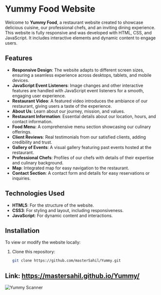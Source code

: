 # Yummy Food Website

Welcome to **Yummy Food**, a restaurant website created to showcase delicious cuisine, our professional chefs, and an inviting dining experience. This website is fully responsive and was developed with HTML, CSS, and JavaScript. It includes interactive elements and dynamic content to engage users.

## Features

- **Responsive Design**: The website adapts to different screen sizes, ensuring a seamless experience across desktops, tablets, and mobile devices.
- **JavaScript Event Listeners**: Image changes and other interactive features are handled with JavaScript event listeners for a smooth, engaging user experience.
- **Restaurant Video**: A featured video introduces the ambiance of our restaurant, giving users a taste of the experience.
- **About Us**: Learn about our journey, mission, and values.
- **Restaurant Information**: Essential details about our location, hours, and contact information.
- **Food Menu**: A comprehensive menu section showcasing our culinary offerings.
- **Client Reviews**: Real testimonials from our satisfied clients, adding credibility and trust.
- **Gallery of Events**: A visual gallery featuring past events hosted at the restaurant.
- **Professional Chefs**: Profiles of our chefs with details of their expertise and culinary background.
- **Map**: Integrated map for easy navigation to the restaurant.
- **Contact Section**: A contact form and details for easy reservations or inquiries.

## Technologies Used

- **HTML5**: For the structure of the website.
- **CSS3**: For styling and layout, including responsiveness.
- **JavaScript**: For dynamic content and interactions.
  
## Installation

To view or modify the website locally:
1. Clone this repository:
   ```bash
   git clone https://github.com/masterSahil/Yummy.git

## Link: https://mastersahil.github.io/Yummy/

![Yummy Scanner](https://github.com/user-attachments/assets/4af5a5a4-025c-4dc2-a0a8-cd5601fc3e34)
